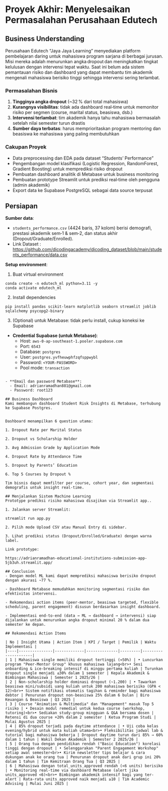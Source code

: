 # Proyek Akhir: Menyelesaikan Permasalahan Perusahaan Edutech

## Business Understanding  
Perusahaan Edutech “Jaya Jaya Learning” menyediakan platform pembelajaran daring untuk mahasiswa program sarjana di berbagai jurusan. Misi mereka adalah menurunkan angka dropout dan meningkatkan tingkat kelulusan dengan intervensi tepat waktu. Saat ini belum ada sistem pemantauan risiko dan dashboard yang dapat membantu tim akademik mengenali mahasiswa berisiko tinggi sehingga intervensi sering terlambat.

### Permasalahan Bisnis  
1. **Tingginya angka dropout** (~32 % dari total mahasiswa)  
2. **Kurangnya visibilitas**: tidak ada dashboard real‑time untuk memonitor risiko per segmen (course, marital status, beasiswa, dsb.)  
3. **Intervensi terlambat**: tim akademik hanya tahu mahasiswa bermasalah setelah nilai semester turun drastis  
4. **Sumber daya terbatas**: harus memprioritaskan program mentoring dan beasiswa ke mahasiswa yang paling membutuhkan  

### Cakupan Proyek  
- Data preprocessing dan EDA pada dataset “Students’ Performance”  
- Pengembangan model klasifikasi (Logistic Regression, RandomForest, Gradient Boosting) untuk memprediksi risiko dropout  
- Pembuatan dashboard analitik di Metabase untuk business monitoring  
- Pembuatan prototype Streamlit untuk prediksi real‑time oleh pengguna (admin akademik)  
- Export data ke Supabase PostgreSQL sebagai data source terpusat  

## Persiapan  

**Sumber data**:  
- `students_performance.csv` (4424 baris, 37 kolom) berisi demografi, prestasi akademik sem‑1 & sem‑2, dan status akhir (Dropout/Graduate/Enrolled).  
- Link Dataset : https://github.com/dicodingacademy/dicoding_dataset/blob/main/students_performance/data.csv

**Setup environment**:  

1. Buat virtual environment
```
conda create -n edutech_ml python=3.11 -y
conda activate edutech_ml
```

2. Install dependencies
```
pip install pandas scikit-learn matplotlib seaborn streamlit joblib sqlalchemy psycopg2-binary
```

3. (Optional) untuk Metabase: tidak perlu install, cukup koneksi ke Supabase
- **Credential Supabase (untuk Metabase)**:
  - Host: `aws-0-ap-southeast-1.pooler.supabase.com`
  - Port: `6543`
  - Database: `postgres`
  - User: `postgres.yvfheuwphfzqfsppwybl`
  - Password: `<YOUR-PASSWORD>`
  - Pool mode: `transaction`
```

- **Email dan password Metabase**:
  - Email: adrianramadhan881@gmail.com
  - Password: root123

## Business Dashboard
Kami membangun dashboard Student Risk Insights di Metabase, terhubung ke Supabase Postgres.


Dashboard menampilkan 6 question utama:

1. Dropout Rate per Marital Status

2. Dropout vs Scholarship Holder

3. Avg Admission Grade by Application Mode

4. Dropout Rate by Attendance Time

5. Dropout by Parents’ Education

6. Top 5 Courses by Dropout %

Tim bisnis dapat memfilter per course, cohort year, dan segmentasi demografis untuk insight real‑time.

## Menjalankan Sistem Machine Learning
Prototype prediksi risiko mahasiswa disajikan via Streamlit app..

1. Jalankan server Streamlit:
```
    streamlit run app.py
```
2. Pilih mode Upload CSV atau Manual Entry di sidebar.

3. Lihat prediksi status (Dropout/Enrolled/Graduate) dengan warna label.

Link prototype:

https://adrianramadhan-educational-institutions-submission-app-5jb3uh.streamlit.app/

## Conclusion
- Dengan model ML kami dapat memprediksi mahasiswa berisiko dropout dengan akurasi ~77 %.

- Dashboard Metabase memudahkan monitoring segmentasi risiko dan efektivitas intervensi.

- Rekomendasi action items (peer‑mentor, beasiswa targeted, flexible scheduling, parent engagement) disusun berdasarkan insight dashboard.

- Implementasi end‑to‑end (data → ML → dashboard → intervensi) siap dijalankan untuk menurunkan angka dropout minimal 20 % dalam dua semester ke depan.

## Rekomendasi Action Items

| No | Insight Utama | Action Item | KPI / Target | Pemilik | Waktu Implementasi |
|----|---------------|-------------|--------------|---------|---------------------|
| 1 | Mahasiswa single memiliki dropout tertinggi (≈50%) | • Luncurkan program "Peer-Mentor Group" khusus mahasiswa lajang<br>• Sesi onboarding & ice-breaking intensif di minggu pertama kuliah | Turunkan dropout single menjadi ≤30% dalam 1 semester | Kepala Akademik & Bimbingan Mahasiswa | Semester 1 2025/26 |
| 2 | Non-scholarship holder dominasi dropout (~1.200) | • Tawarkan beasiswa mini/subsidi uang kuliah untuk 200 mahasiswa berisiko (GPA < 12)<br>• Sistem notifikasi otomatis tagihan & reminder bagi mahasiswa debtor | Penurunan dropout non-beasiswa 25% dalam 6 bulan | Biro Keuangan & Beasiswa | Q3 2025 |
| 3 | Course "Animation & Multimedia" dan "Management" masuk Top 5 risiko | • Desain modul remedial untuk kedua course (workshop, tutoring)<br>• Sediakan study-group mingguan & Q&A bersama dosen | Retensi di dua course +20% dalam 2 semester | Ketua Program Studi | Mulai Agustus 2025 |
| 4 | 85% dropout terjadi pada daytime attendance | • Uji coba kelas evening/hybrid untuk mata kuliah utama<br>• Fleksibilitas jadwal lab & tutorial bagi mahasiswa bekerja | Dropout daytime turun dari 85% → 60% dalam 1 tahun | Wakil Dekan Akademik | Semester 2 2025/26 |
| 5 | Orang tua dengan pendidikan rendah ("Basic Education") korelasi tinggi dengan dropout | • Selenggarakan "Parent Engagement Workshop" setiap awal semester<br>• Kirim newsletter tips belajar & cara dukungan anak ke orang tua | Penurunan dropout anak dari grup ini 20% dalam 1 tahun | Tim Kemitraan Orang Tua | Q3 2025 |
| 6 | Mahasiswa dengan total_units_approved rendah (<6 units) berisiko | • Monitoring real-time via dashboard Metabase (alert jika units_approved <6)<br>• Bimbingan akademik intensif bagi yang ter-alert | Rata-rata units_approved naik menjadi ≥10 | Tim Academic Advising | Mulai Juni 2025 |

